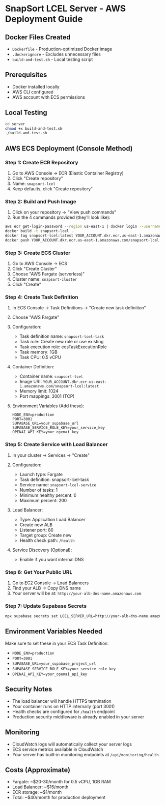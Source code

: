 # SnapSort LCEL Server - AWS Deployment Guide

## Docker Files Created
- `Dockerfile` - Production-optimized Docker image
- `.dockerignore` - Excludes unnecessary files
- `build-and-test.sh` - Local testing script

## Prerequisites
- Docker installed locally
- AWS CLI configured
- AWS account with ECS permissions

## Local Testing
```bash
cd server
chmod +x build-and-test.sh
./build-and-test.sh
```

## AWS ECS Deployment (Console Method)

### Step 1: Create ECR Repository
1. Go to AWS Console → ECR (Elastic Container Registry)
2. Click "Create repository"
3. Name: `snapsort-lcel`
4. Keep defaults, click "Create repository"

### Step 2: Build and Push Image
1. Click on your repository → "View push commands"
2. Run the 4 commands provided (they'll look like):
```bash
aws ecr get-login-password --region us-east-1 | docker login --username AWS --password-stdin YOUR_ACCOUNT.dkr.ecr.us-east-1.amazonaws.com
docker build -t snapsort-lcel .
docker tag snapsort-lcel:latest YOUR_ACCOUNT.dkr.ecr.us-east-1.amazonaws.com/snapsort-lcel:latest
docker push YOUR_ACCOUNT.dkr.ecr.us-east-1.amazonaws.com/snapsort-lcel:latest
```

### Step 3: Create ECS Cluster
1. Go to AWS Console → ECS
2. Click "Create Cluster"
3. Choose "AWS Fargate (serverless)"
4. Cluster name: `snapsort-cluster`
5. Click "Create"

### Step 4: Create Task Definition
1. In ECS Console → Task Definitions → "Create new task definition"
2. Choose "AWS Fargate"
3. Configuration:
   - Task definition name: `snapsort-lcel-task`
   - Task role: Create new role or use existing
   - Task execution role: ecsTaskExecutionRole
   - Task memory: 1GB
   - Task CPU: 0.5 vCPU

4. Container Definition:
   - Container name: `snapsort-lcel`
   - Image URI: `YOUR_ACCOUNT.dkr.ecr.us-east-1.amazonaws.com/snapsort-lcel:latest`
   - Memory limit: 1024
   - Port mappings: 3001 (TCP)

5. Environment Variables (Add these):
   ```
   NODE_ENV=production
   PORT=3001
   SUPABASE_URL=your_supabase_url
   SUPABASE_SERVICE_ROLE_KEY=your_service_key
   OPENAI_API_KEY=your_openai_key
   ```

### Step 5: Create Service with Load Balancer
1. In your cluster → Services → "Create"
2. Configuration:
   - Launch type: Fargate
   - Task definition: snapsort-lcel-task
   - Service name: `snapsort-lcel-service`
   - Number of tasks: 1
   - Minimum healthy percent: 0
   - Maximum percent: 200

3. Load Balancer:
   - Type: Application Load Balancer
   - Create new ALB
   - Listener port: 80
   - Target group: Create new
   - Health check path: `/health`

4. Service Discovery (Optional):
   - Enable if you want internal DNS

### Step 6: Get Your Public URL
1. Go to EC2 Console → Load Balancers
2. Find your ALB → Copy DNS name
3. Your server will be at: `http://your-alb-dns-name.amazonaws.com`

### Step 7: Update Supabase Secrets
```bash
npx supabase secrets set LCEL_SERVER_URL=http://your-alb-dns-name.amazonaws.com
```

## Environment Variables Needed
Make sure to set these in your ECS Task Definition:
- `NODE_ENV=production`
- `PORT=3001`
- `SUPABASE_URL=your_supabase_project_url`
- `SUPABASE_SERVICE_ROLE_KEY=your_service_role_key`
- `OPENAI_API_KEY=your_openai_api_key`

## Security Notes
- The load balancer will handle HTTPS termination
- Your container runs on HTTP internally (port 3001)
- Health checks are configured for `/health` endpoint
- Production security middleware is already enabled in your server

## Monitoring
- CloudWatch logs will automatically collect your server logs
- ECS service metrics available in CloudWatch
- Your server has built-in monitoring endpoints at `/api/monitoring/health`

## Costs (Approximate)
- Fargate: ~$20-30/month for 0.5 vCPU, 1GB RAM
- Load Balancer: ~$16/month
- ECR storage: ~$1/month
- Total: ~$40/month for production deployment

